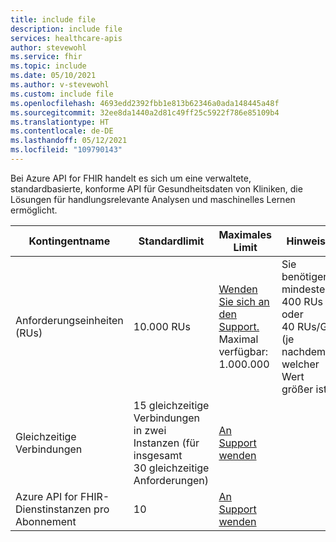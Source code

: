 ```yaml
---
title: include file
description: include file
services: healthcare-apis
author: stevewohl
ms.service: fhir
ms.topic: include
ms.date: 05/10/2021
ms.author: v-stevewohl
ms.custom: include file
ms.openlocfilehash: 4693edd2392fbb1e813b62346a0ada148445a48f
ms.sourcegitcommit: 32ee8da1440a2d81c49ff25c5922f786e85109b4
ms.translationtype: HT
ms.contentlocale: de-DE
ms.lasthandoff: 05/12/2021
ms.locfileid: "109790143"
---
```

Bei Azure API for FHIR handelt es sich um eine verwaltete, standardbasierte, konforme API für Gesundheitsdaten von Kliniken, die Lösungen für handlungsrelevante Analysen und maschinelles Lernen ermöglicht.

| **Kontingentname** | **Standardlimit**| **Maximales Limit** | **Hinweise** |
|---|---|---|---|
|Anforderungseinheiten (RUs)|10.000 RUs|[Wenden Sie sich an den Support.](https://azure.microsoft.com/support/options/) Maximal verfügbar: 1.000.000 |Sie benötigen mindestens 400 RUs oder 40 RUs/GB (je nachdem, welcher Wert größer ist).|
|Gleichzeitige Verbindungen |15 gleichzeitige Verbindungen in zwei Instanzen (für insgesamt 30 gleichzeitige Anforderungen)|[An Support wenden](https://azure.microsoft.com/support/options/)||
|Azure API for FHIR-Dienstinstanzen pro Abonnement|10|[An Support wenden](https://azure.microsoft.com/support/options/)||